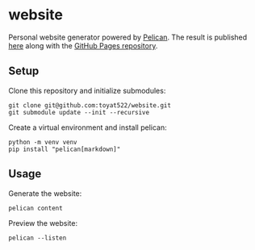 # website

Personal website generator powered by [Pelican](https://getpelican.com/). The result is published [here](https://toyat522.github.io/) along with the [GitHub Pages repository](https://github.com/toyat522/toyat522.github.io).

## Setup

Clone this repository and initialize submodules:
```
git clone git@github.com:toyat522/website.git
git submodule update --init --recursive
```

Create a virtual environment and install pelican:
```
python -m venv venv
pip install "pelican[markdown]"
```

## Usage

Generate the website:
```
pelican content
```

Preview the website:
```
pelican --listen
```
